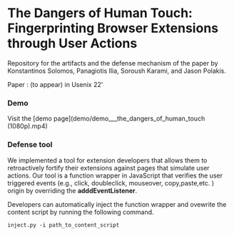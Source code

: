 # The Dangers of Human Touch: Fingerprinting Browser Extensions through User Actions
Repository for the artifacts and  the  defense mechanism of the paper by Konstantinos Solomos, Panagiotis Ilia, Soroush Karami, and Jason Polakis.


Paper : (to appear) in Usenix 22'



### Demo
Visit the  [demo page](demo/demo___the_dangers_of_human_touch (1080p).mp4)


### Defense tool

We implemented a tool for extension developers that allows them to retroactively fortify their extensions against pages that simulate user actions.
Our tool is a function wrapper in JavaScript that verifies the user triggered events (e.g., click, doubleclick, mouseover, copy,paste,etc. ) origin by overriding the **adddEventListener**.

Developers can automatically inject the function wrapper  and ovewrite the content script  by running the following command.

`inject.py -i path_to_content_script`





